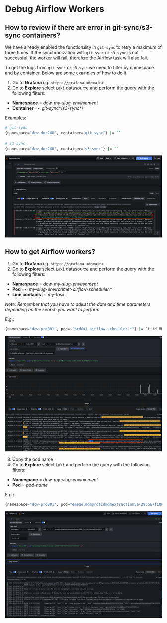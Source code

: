 # Debug Airflow Workers

## How to review if there are error in git-sync/s3-sync containers?

We have already enabled the functionality in `git-sync` to retry a maximum of three times. If the synchronization with `git-sync` or `s3-sync` is not successful, the worker will fail, therefore the Airflow task will also fail.

To get the logs from `git-sync` or `s3-sync` we need to filter by namespace and by container. Below are some examples of how to do it.

1. Go to **Grafana** i.g. `https://grafana.<domain>`
2. Go to **Explore** select `Loki` datasource and perform the query with the following filters:

- **Namespace** = *dcw-my-slug-environment*
- **Container** =~ *git-sync**/*s3-sync**/

Examples:

```bash
# git-sync
{namespace="dcw-dnr240", container="git-sync"} |= ``  

# s3-sync
{namespace="dcw-dnr240", container="s3-sync"} |= ``  
```

![Find log for git-sync or s3-sync](img/debug-airflow-workers-3-min.png)

## How to get Airflow workers?

1. Go to **Grafana** i.g. `https://grafana.<domain>`
2. Go to **Explore** select `Loki` datasource and perform the query with the following filters:

- **Namespace** = *dcw-my-slug-environment*
- **Pod** =~ *my-slug-environmet-airflow-scheduler.**
- **Line contains** |= *my-task*

*Note: Remember that you have to adjust the date and time parameters depending on the search you want to perform.*

E.g.:
```bash
{namespace="dcw-prd001", pod=~"prd001-airflow-scheduler.*"} |= `t_id_MDM_extraction_V_ENS2_SALES_ADJUSTMENTS_streamsets`
```

![Find pod by task](img/debug-airflow-workers-1-min.png)

3. Copy the pod name
4. Go to **Explore** select `Loki` and perform the query with the following filters:

- **Namespace** = *dcw-my-slug-environment*
- **Pod** = *pod-name*

E.g.:
```bash
{namespace="dcw-prd001", pod="emeaelmdmprdtidmdmextractionve-295567f106ff46139ad4edf24e52fc31"} |= ``
```

![Find pod by name](img/debug-airflow-workers-2-min.png)

